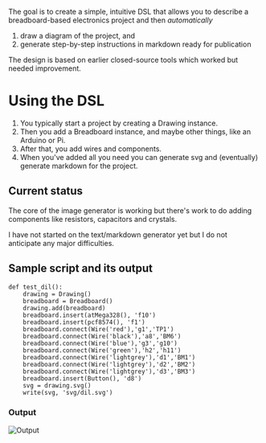 The goal is to create a simple, intuitive DSL that allows you to describe a
breadboard-based electronics project and then *automatically*
1. draw a diagram of the project, and
2. generate step-by-step instructions in markdown ready for publication

The design is based on earlier closed-source tools which worked but needed
improvement.

# Using the DSL

1. You typically start a project by creating a Drawing instance.
1. Then you add a Breadboard instance, and maybe other things, like an Arduino or Pi.
1. After that, you add wires and components.
1. When you've added all you need you can generate svg and (eventually)
generate markdown for the project.

## Current status

The core of the image generator is working but there's work to do adding components like resistors,
capacitors and crystals.

I have not started on the text/markdown generator yet  but I do not anticipate any major
difficulties.

## Sample script and its output

    def test_dil():
        drawing = Drawing()
        breadboard = Breadboard()
        drawing.add(breadboard)
        breadboard.insert(atMega328(), 'f10')
        breadboard.insert(pcf8574(), 'f1')
        breadboard.connect(Wire('red'),'g1','TP1')
        breadboard.connect(Wire('black'),'a8','BM6')
        breadboard.connect(Wire('blue'),'g3','g10')
        breadboard.connect(Wire('green'),'h2','h11')
        breadboard.connect(Wire('lightgrey'),'d1','BM1')
        breadboard.connect(Wire('lightgrey'),'d2','BM2')
        breadboard.connect(Wire('lightgrey'),'d3','BM3')
        breadboard.insert(Button(), 'd8')
        svg = drawing.svg()
        write(svg, 'svg/dil.svg')
        
       
### Output
![Output](svg/dil.png)
